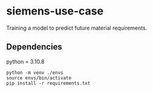 # siemens-use-case
Training a model to predict future material requirements.

## Dependencies
python = 3.10.8

```
python -m venv ./envs
source envs/bin/activate
pip install -r requirements.txt
```
